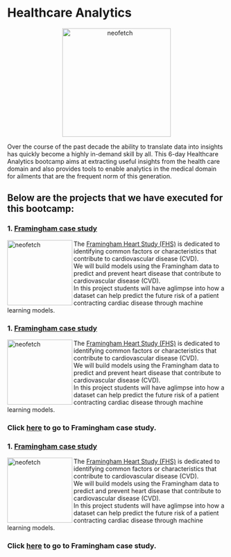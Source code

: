# Healthcare Analytics
<p align="center">
<img src="https://www.topbots.com/wp-content/uploads/2017/05/enlitic_global_healthcare_1600x700_web-1280x640.jpg" alt="neofetch" align="middle" height="250px">
</p>
Over the course of the past decade the ability to translate data into insights has quickly become a highly in-demand skill by all. This 6-day Healthcare Analytics bootcamp aims at extracting useful insights from the health care domain and also provides tools to enable analytics in the medical domain for ailments that are the frequent norm of this generation.

## Below are the projects that we have executed for this bootcamp:

### 1. [Framingham case study](https://github.com/Rajan316/healthcare-analytics/tree/master/Framingham)

<img src="https://www.news-medical.net/image.axd?picture=2017%2F9%2Fshutterstock_463602482.jpg" alt="neofetch" align="left" height="150px">
The <a href="https://www.framinghamheartstudy.org/">Framingham Heart Study (FHS)</a> is dedicated to identifying common factors or characteristics that contribute to cardiovascular disease (CVD). <br />
We will build models using the Framingham data to predict and prevent heart disease that contribute to cardiovascular disease (CVD). <br /> In this project students will have  aglimpse into how a dataset can help predict the future risk of a patient contracting cardiac disease through machine learning models.

### 1. [Framingham case study](https://github.com/Rajan316/healthcare-analytics/tree/master/Framingham)

<img src="https://www.news-medical.net/image.axd?picture=2017%2F9%2Fshutterstock_463602482.jpg" alt="neofetch" align="left" height="150px">
The <a href="https://www.framinghamheartstudy.org/">Framingham Heart Study (FHS)</a> is dedicated to identifying common factors or characteristics that contribute to cardiovascular disease (CVD). <br />
We will build models using the Framingham data to predict and prevent heart disease that contribute to cardiovascular disease (CVD). <br /> In this project students will have  aglimpse into how a dataset can help predict the future risk of a patient contracting cardiac disease through machine learning models.

### Click [here](https://github.com/Rajan316/healthcare-analytics/tree/master/Framingham) to go to Framingham case study.
### 1. [Framingham case study](https://github.com/Rajan316/healthcare-analytics/tree/master/Framingham)

<img src="https://www.news-medical.net/image.axd?picture=2017%2F9%2Fshutterstock_463602482.jpg" alt="neofetch" align="left" height="150px">
The <a href="https://www.framinghamheartstudy.org/">Framingham Heart Study (FHS)</a> is dedicated to identifying common factors or characteristics that contribute to cardiovascular disease (CVD). <br />
We will build models using the Framingham data to predict and prevent heart disease that contribute to cardiovascular disease (CVD). <br /> In this project students will have  aglimpse into how a dataset can help predict the future risk of a patient contracting cardiac disease through machine learning models.

### Click [here](https://github.com/Rajan316/healthcare-analytics/tree/master/Framingham) to go to Framingham case study.

